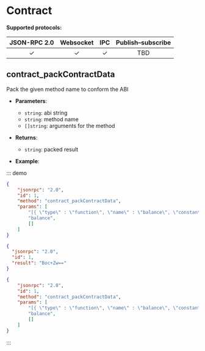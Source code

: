 # Contract

**Supported protocols:**

| JSON-RPC 2.0 | Websocket | IPC | Publish–subscribe | 
|:------------:|:-----------:|:-----:|:-----:|
| &#x2713; | &#x2713; |  &#x2713;|TBD ||


## contract_packContractData
Pack the given method name to conform the ABI
- **Parameters**: 
  - `string`:  abi string
  - `string`:  method name
  - `[]string`: arguments for the method
  
- **Returns**: 
  - `string`:  packed result

- **Example**:

::: demo
```json tab:Request
{
	"jsonrpc": "2.0",
	"id": 1,
	"method": "contract_packContractData",
	"params": [
		"[{ \"type\" : \"function\", \"name\" : \"balance\", \"constant\" : true }]",
		"balance",
		[]
	]
}


```

```json tab:Response
{
  "jsonrpc": "2.0",
  "id": 1,
  "result": "Boc+Zw=="
}


```

```json test
{
	"jsonrpc": "2.0",
	"id": 1,
	"method": "contract_packContractData",
	"params": [
		"[{ \"type\" : \"function\", \"name\" : \"balance\", \"constant\" : true }]",
		"balance",
		[]
	]
}


```
:::

